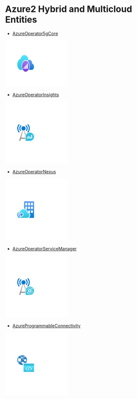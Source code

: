 # Azure2 Hybrid and Multicloud Entities


- [AzureOperator5gCore](./azure-operator-5g-core.md)  
<img src="./azure-operator-5g-core.png" width="200"/>

- [AzureOperatorInsights](./azure-operator-insights.md)  
<img src="./azure-operator-insights.png" width="200"/>

- [AzureOperatorNexus](./azure-operator-nexus.md)  
<img src="./azure-operator-nexus.png" width="200"/>

- [AzureOperatorServiceManager](./azure-operator-service-manager.md)  
<img src="./azure-operator-service-manager.png" width="200"/>

- [AzureProgrammableConnectivity](./azure-programmable-connectivity.md)  
<img src="./azure-programmable-connectivity.png" width="200"/>
